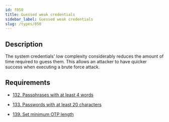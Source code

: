 ```yaml
---
id: f050
title: Guessed weak credentials
sidebar_label: Guessed weak credentials
slug: /types/050
---
```


## Description

The system credentials' low complexity
considerably reduces the amount of time
required to guess them.
This allows an attacker
to have quicker success
when executing a brute force attack.

## Requirements

- [132. Passphrases with at least 4 words](/criteria/credentials/132)

- [133. Passwords with at least 20 characters](/criteria/credentials/133)

- [139. Set minimum OTP length](/criteria/credentials/139)
